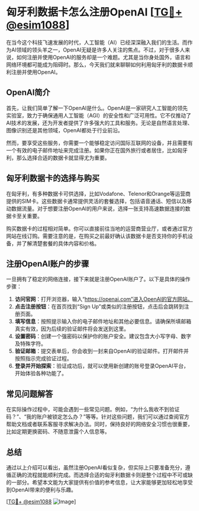 # 匈牙利数据卡怎么注册OpenAI [[TG💪+ @esim1088](https://t.me/s/esim1088)]

在当今这个科技飞速发展的时代，人工智能（AI）已经深深融入我们的生活。而作为AI领域的领头羊之一，OpenAI无疑是许多人关注的焦点。不过，对于很多人来说，如何注册并使用OpenAI的服务却是一个难题。尤其是当你身处国外，语言和网络环境都可能成为阻碍时。那么，今天我们就来聊聊如何利用匈牙利的数据卡顺利注册并使用OpenAI。

## OpenAI简介

首先，让我们简单了解一下OpenAI是什么。OpenAI是一家研究人工智能的领先实验室，致力于确保通用人工智能（AGI）的安全性和广泛可用性。它不仅推动了AI技术的发展，还为开发者提供了许多强大的工具和服务。无论是自然语言处理、图像识别还是其他领域，OpenAI都处于行业前沿。

然而，要享受这些服务，你需要一个能够稳定访问国际互联网的设备，并且需要有一个有效的电子邮件地址来完成注册。如果你正在国外旅行或者居住，比如匈牙利，那么选择合适的数据卡就显得尤为重要。

## 匈牙利数据卡的选择与购买

在匈牙利，有多种数据卡可供选择，比如Vodafone、Telenor和Orange等运营商提供的SIM卡。这些数据卡通常提供灵活的套餐选择，包括语音通话、短信以及移动数据流量。对于想要注册OpenAI的用户来说，选择一张支持高速数据连接的数据卡至关重要。

购买数据卡的过程相对简单。你可以直接前往当地的运营商营业厅，或者通过官方网站在线订购。需要注意的是，在购买之前最好确认该数据卡是否支持你的手机设备，并了解清楚套餐的具体内容和价格。

## 注册OpenAI账户的步骤

一旦拥有了稳定的网络连接，接下来就是注册OpenAI账户了。以下是具体的操作步骤：

1. **访问官网**：打开浏览器，输入“https://openai.com”进入OpenAI的官方网站。
2. **点击注册按钮**：在首页找到“Sign Up”或类似的注册按钮，点击后会跳转到注册页面。
3. **填写信息**：按照提示输入你的电子邮件地址和其他必要信息。请确保所填邮箱真实有效，因为后续的验证邮件将会发送到这里。
4. **设置密码**：创建一个强密码以保护你的账户安全。建议包含大小写字母、数字及特殊字符。
5. **验证邮箱**：提交表单后，你会收到一封来自OpenAI的验证邮件。打开邮件并按照指示完成验证过程。
6. **登录并开始探索**：验证成功后，就可以使用新创建的账号登录OpenAI平台，开始体验各种功能了。

## 常见问题解答

在实际操作过程中，可能会遇到一些常见问题。例如，“为什么我收不到验证码？”、“我的账户被锁定怎么办？”等等。针对这些问题，我们可以通过查阅官方帮助文档或者联系客服寻求解决办法。同时，保持良好的网络安全习惯也很重要，比如定期更换密码、不随意泄露个人信息等。

## 总结

通过以上介绍可以看出，虽然注册OpenAI看似复杂，但实际上只要准备充分，遵循正确的流程就能顺利完成。而选择合适的匈牙利数据卡则是整个过程中不可或缺的一部分。希望本文能为大家提供有价值的参考信息，让大家能够更加轻松地享受到OpenAI带来的便利与乐趣。

[[TG💪+ @esim1088](https://t.me/s/esim1088) ![Image](https://i.postimg.cc/4NQfJmqS/Snipaste-2025-05-13-00-14-12.png)]
